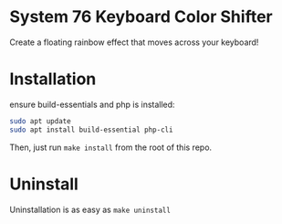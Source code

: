 # System 76 Keyboard Color Shifter

Create a floating rainbow effect that moves across your keyboard!

# Installation

ensure build-essentials and php is installed:

```bash
sudo apt update
sudo apt install build-essential php-cli
```

Then, just run `make install` from the root of this repo.

# Uninstall

Uninstallation is as easy as `make uninstall`